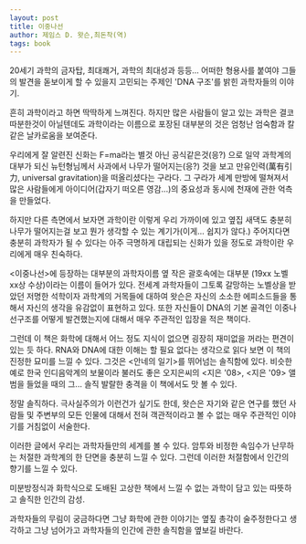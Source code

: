```yaml
---
layout: post
title: 이중나선
author: 제임스 D. 왓슨,최돈착(역)
tags: book
---
```


20세기 과학의 금자탑, 최대쾌거, 과학의 최대성과 등등... 어떠한 형용사를 붙여야 그들의 발견을 돋보이게 할 수 있을지 고민되는 주제인 'DNA 구조'를 밝힌 과학자들의 이야기.

흔히 과학이라고 하면 딱딱하게 느껴진다. 하지만 많은 사람들이 알고 있는 과학은 결코 따분한것이 아닐텐데도 과학이라는 이름으로 포장된 대부분의 것은 엄청난 엄숙함과 칼같은 날카로움을 보여준다.

우리에게 잘 알련진 신화는 F=ma라는 별것 아닌 공식같은것(응?) 으로 일약 과학계의 대부가 되신 뉴턴형님께서 사과에서 나무가 떨어지는(응?) 것을 보고 만유인력(萬有引力, universal gravitation)을 떠올리셨다는 구라다. 그 구라가 세계 만방에 떨쳐져서 많은 사람들에게 아이디어(갑자기 떠오른 영감...)의 중요성과 동시에 천재에 관한 억측을 만들었다.

하지만 다른 측면에서 보자면 과학이란 이렇게 우리 가까이에 있고 옆집 새댁도 충분히 나무가 떨어지는걸 보고 뭔가 생각할 수 있는 계기가(이게... 쉽지가 않다.) 주어지다면 충분히 과학자가 될 수 있다는 아주 극명하게 대립되는 신화가 있을 정도로 과학이란 우리에게 매우 친숙하다.

<이중나선>에 등장하는 대부분의 과학자이름 옆 작은 괄호속에는 대부분 (19xx 노벨 xx상 수상)이라는 이름이 들어가 있다. 전세계 과학자들이 그토록 갈망하는 노벨상을 받았던 저명한 석학이자 과학계의 거목들에 대하여 왓슨은 자신의 소소한 에피소드들을 통해서 자신의 생각을 유감없이 표현하고 있다. 또한 자신들이 DNA의 기본 골격인 이중나선구조를 어떻게 발견했는지에 대해서 매우 주관적인 입장을 적은 책이다.

그런데 이 책은 화학에 대해서 어느 정도 지식이 없으면 굉장히 재미없을 꺼라는 편견이 있는 듯 하다. RNA와 DNA에 대한 이해는 할 필요 없다는 생각으로 읽다 보면 이 책의 진정한 묘미를 느낄 수 있다. 그것은 <안네의 일기>를 뛰어넘는 솔직함에 있다. 비슷한 예로 한국 인디음악계의 보물이라 불러도 좋은 오지은씨의 <지은 '08>, <지은 '09> 앨범을 들었을 때의 그... 솔직 발랄한 충격을 이 책에서도 맛 볼 수 있다.

정말 솔직하다. 극사실주의가 이런건가 싶기도 한데, 왓슨은 자기와 같은 연구를 했던 사람들 및 주변부의 모든 인물에 대해서 전혀 객관적이라고 볼 수 없는 매우 주관적인 이야기를 거침없이 서술한다.

이러한 글에서 우리는 과학자들만의 세계를 볼 수 있다. 암투와 비정한 속임수가 난무하는 처절한 과학계의 한 단면을 충분히 느낄 수 있다. 그런데 이러한 처절함에서 인간의 향기를 느낄 수 있다.

미분방정식과 화학식으로 도배된 고상한 책에서 느낄 수 없는 과학이 담고 있는 따뜻하고 솔직한 인간의 감성.

과학자들의 무림이 궁금하다면 그냥 화학에 관한 이야기는 옆짚 총각이 술주정한다고 생각하고 그냥 넘어가고 과학자들의 인간에 관한 솔직함을 옆보길 바란다.